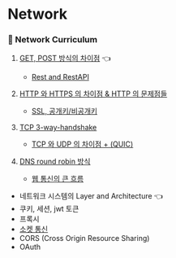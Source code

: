 # Network

### 🌌 Network Curriculum
1. [GET, POST 방식의 차이점]() 👈
    - [Rest and RestAPI]()
2. [HTTP 와 HTTPS 의 차이점 & HTTP 의 문제점들](HttpHttps.md)
    - [SSL, 공개키/비공개키](SSL.md)

3. [TCP 3-way-handshake](TCP_3way_handshake.md)
    - [TCP 와 UDP 의 차이점 + (QUIC)](TCP_UDP_QUIC.md)

4. [DNS round robin 방식]()
    - [웹 통신의 큰 흐름]()
- 네트워크 시스템의 Layer and Architecture 👈
- 쿠키, 세션, jwt 토큰
- 프록시
- [소켓 통신](socket.md)
- CORS (Cross Origin Resource Sharing)
- OAuth
